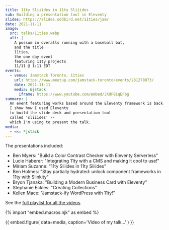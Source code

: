 ```yaml
---
title: 11ty Sliiides in 11ty Sliiides
sub: Building a presentation tool in Eleventy
slides: https://slides.oddbird.net/11ties/jam/
date: 2021-11-11
image:
  src: talks/11ties.webp
  alt: |
    A possum in overalls running with a baseball bat,
    and the title
    11ties,
    the one day event
    featuring 11ty projects
    11/11 @ 1:11 EDT
events:
  - venue: Jamstack Toronto, 11ties
    url: https://www.meetup.com/jamstack-toronto/events/281278073/
    date: 2021-11-11
    media: &jstack
      iframe: https://www.youtube.com/embed/JKdF8iqEFbg
summary: |
  An event featuring works based around the Eleventy framework is back.
  I show how I used Eleventy
  to build the slide deck and presentation tool
  called 'sliiides' --
  which I'm using to present the talk.
media:
  - <<: *jstack
---
```


The presentations included:

- Ben Myers: "Build a Color Contrast Checker with Eleventy Serverless"
- Lucie Haberer: "Integrating 11ty with a CMS and making it cool to use!"
- Miriam Suzanne: "11ty Sliiides in 11ty Sliiides"
- Ben Holmes: "Stay partially hydrated: unlock component frameworks in 11ty with Slinkity"
- Bryon Tjanaka: "Building a Modern Business Card with Eleventy"
- Stephanie Eckles: "Creating Collections"
- Kellen Mace: "Jamstack-ify WordPress with 11ty!"

See the [full playlist for all the videos](https://www.youtube.com/playlist?list=PLc_KoiGi3sLeC9HQaEs-qy1ztwk4Qcxwn).

{% import "embed.macros.njk" as embed %}

{{ embed.figure(
  data=media,
  caption='Video of my talk...'
) }}
